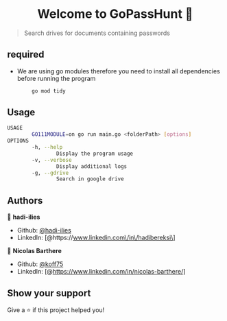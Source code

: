 <h1 align="center">Welcome to GoPassHunt 👋</h1>
<p>
</p>

>  Search drives for documents containing passwords

## required

- We are using go modules therefore you need to install all dependencies before running the program
``` sh
        go mod tidy
```
## Usage

```sh
USAGE
        GO111MODULE=on go run main.go <folderPath> [options]
OPTIONS
        -h, --help
                Display the program usage
        -v, --verbose
                Display additional logs
        -g, --gdrive
                Search in google drive
```

## Authors

👤 **hadi-ilies**

* Github: [@hadi-ilies](https://github.com/hadi-ilies)
* LinkedIn: [@https:\/\/www.linkedin.com\/in\/hadibereksi\]

👤 **Nicolas Barthere**

* Github: [@koff75](https://github.com/koff75)
* LinkedIn: [@https://www.linkedin.com/in/nicolas-barthere/]

## Show your support

Give a ⭐️ if this project helped you!
